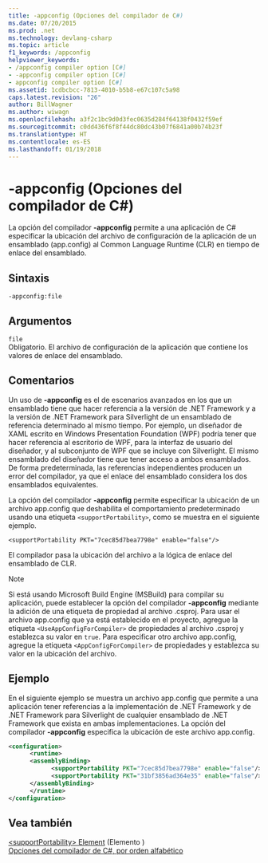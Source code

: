 ```yaml
---
title: -appconfig (Opciones del compilador de C#)
ms.date: 07/20/2015
ms.prod: .net
ms.technology: devlang-csharp
ms.topic: article
f1_keywords: /appconfig
helpviewer_keywords:
- /appconfig compiler option [C#]
- -appconfig compiler option [C#]
- appconfig compiler option [C#]
ms.assetid: 1cdbcbcc-7813-4010-b5b8-e67c107c5a98
caps.latest.revision: "26"
author: BillWagner
ms.author: wiwagn
ms.openlocfilehash: a3f2c1bc9d0d3fec0635d284f64138f0432f59ef
ms.sourcegitcommit: c0dd436f6f8f44dc80dc43b07f6841a00b74b23f
ms.translationtype: HT
ms.contentlocale: es-ES
ms.lasthandoff: 01/19/2018
---
```

# <a name="-appconfig-c-compiler-options"></a>-appconfig (Opciones del compilador de C#)
La opción del compilador **-appconfig** permite a una aplicación de C# especificar la ubicación del archivo de configuración de la aplicación de un ensamblado (app.config) al Common Language Runtime (CLR) en tiempo de enlace del ensamblado.  
  
## <a name="syntax"></a>Sintaxis  
  
```console  
-appconfig:file  
```  
  
## <a name="arguments"></a>Argumentos  
 `file`  
 Obligatorio. El archivo de configuración de la aplicación que contiene los valores de enlace del ensamblado.  
  
## <a name="remarks"></a>Comentarios  
 Un uso de **-appconfig** es el de escenarios avanzados en los que un ensamblado tiene que hacer referencia a la versión de .NET Framework y a la versión de .NET Framework para Silverlight de un ensamblado de referencia determinado al mismo tiempo. Por ejemplo, un diseñador de XAML escrito en Windows Presentation Foundation (WPF) podría tener que hacer referencia al escritorio de WPF, para la interfaz de usuario del diseñador, y al subconjunto de WPF que se incluye con Silverlight. El mismo ensamblado del diseñador tiene que tener acceso a ambos ensamblados. De forma predeterminada, las referencias independientes producen un error del compilador, ya que el enlace del ensamblado considera los dos ensamblados equivalentes.  
  
 La opción del compilador **-appconfig** permite especificar la ubicación de un archivo app.config que deshabilita el comportamiento predeterminado usando una etiqueta `<supportPortability>`, como se muestra en el siguiente ejemplo.  
  
 `<supportPortability PKT="7cec85d7bea7798e" enable="false"/>`  
  
 El compilador pasa la ubicación del archivo a la lógica de enlace del ensamblado de CLR.  
  
> [!NOTE]
>  Si está usando Microsoft Build Engine (MSBuild) para compilar su aplicación, puede establecer la opción del compilador **-appconfig** mediante la adición de una etiqueta de propiedad al archivo .csproj. Para usar el archivo app.config que ya está establecido en el proyecto, agregue la etiqueta `<UseAppConfigForCompiler>` de propiedades al archivo .csproj y establezca su valor en `true`. Para especificar otro archivo app.config, agregue la etiqueta `<AppConfigForCompiler>` de propiedades y establezca su valor en la ubicación del archivo.  
  
## <a name="example"></a>Ejemplo  
 En el siguiente ejemplo se muestra un archivo app.config que permite a una aplicación tener referencias a la implementación de .NET Framework y de .NET Framework para Silverlight de cualquier ensamblado de .NET Framework que exista en ambas implementaciones. La opción del compilador **-appconfig** especifica la ubicación de este archivo app.config.  
  
```xml  
<configuration>  
      <runtime>  
      <assemblyBinding>  
            <supportPortability PKT="7cec85d7bea7798e" enable="false"/>  
            <supportPortability PKT="31bf3856ad364e35" enable="false"/>  
      </assemblyBinding>  
      </runtime>  
</configuration>  
```  
  
## <a name="see-also"></a>Vea también  
 [\<supportPortability> Element](../../../framework/configure-apps/file-schema/runtime/supportportability-element.md) (Elemento <supportPortability>)  
 [Opciones del compilador de C#, por orden alfabético](../../../csharp/language-reference/compiler-options/listed-alphabetically.md)
